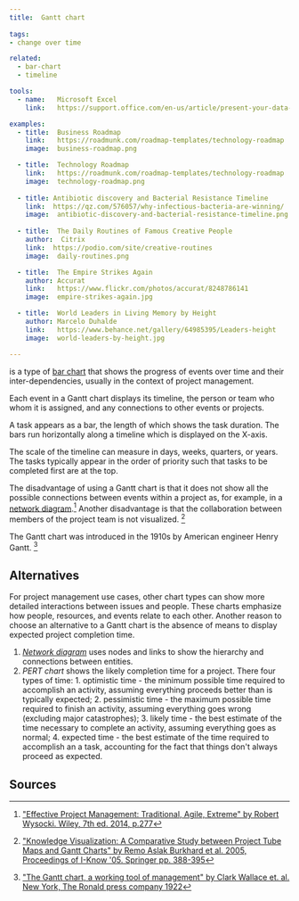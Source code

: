 ```yaml
---
title:  Gantt chart
  
tags:
- change over time

related:
  - bar-chart
  - timeline

tools:
  - name:   Microsoft Excel
    link:   https://support.office.com/en-us/article/present-your-data-in-a-gantt-chart-in-excel-f8910ab4-ceda-4521-8207-f0fb34d9e2b6

examples:
  - title:  Business Roadmap
    link:   https://roadmunk.com/roadmap-templates/technology-roadmap
    image:  business-roadmap.png

  - title:  Technology Roadmap
    link:   https://roadmunk.com/roadmap-templates/technology-roadmap
    image:  technology-roadmap.png
  
  - title: Antibiotic discovery and Bacterial Resistance Timeline
    link:  https://qz.com/576057/why-infectious-bacteria-are-winning/
    image:  antibiotic-discovery-and-bacterial-resistance-timeline.png
 
  - title:  The Daily Routines of Famous Creative People
    author:  Citrix
    link:  https://podio.com/site/creative-routines 
    image:  daily-routines.png

  - title:  The Empire Strikes Again
    author: Accurat
    link:   https://www.flickr.com/photos/accurat/8248786141
    image:  empire-strikes-again.jpg

  - title:  World Leaders in Living Memory by Height
    author: Marcelo Duhalde
    link:   https://www.behance.net/gallery/64985395/Leaders-height
    image:  world-leaders-by-height.jpg

---
```


is a type of [bar chart](/bar-chart) that shows the progress of events over time and their inter-dependencies, usually in the context of project management. 
<!--more-->
Each event in a Gantt chart displays its timeline, the person or team who whom it is assigned, and any connections to other events or projects.

A task appears as a bar, the length of which shows the task duration. The bars run horizontally along a timeline which is displayed on the X-axis. 

The scale of the timeline can measure in days, weeks, quarters, or years. The tasks typically appear in the order of priority such that tasks to be completed first are at the top.

The disadvantage of using a Gantt chart is that it does not show all the possible connections between events within a project as, for example, in a [network diagram](/network-diagram).[^wisocki] Another disadvantage is that the collaboration between members of the project team is not visualized. [^burkhard]


The Gantt chart was introduced in the 1910s by American engineer Henry Gantt. [^wallace]

## Alternatives
For project management use cases, other chart types can show more detailed interactions between issues and people. These charts emphasize how people, resources, and events relate to each other.
Another reason to choose an alternative to a Gantt chart is the absence of means to display expected project completion time.

1. [*Network diagram*](/network-diagram) uses nodes and links to show the hierarchy and connections between entities.
2. *PERT chart* shows the likely completion time for a project. There four types of time:  1. optimistic time - the minimum possible time required to accomplish an activity, assuming everything proceeds better than is typically expected; 2. pessimistic time - the maximum possible time required to finish an activity, assuming everything goes wrong (excluding major catastrophes); 3. likely time - the best estimate of the time necessary to complete an activity, assuming everything goes as normal; 4. expected time - the best estimate of the time required to accomplish an a task, accounting for the fact that things don't always proceed as expected.

## Sources
[^wisocki]: ["Effective Project Management: Traditional, Agile, Extreme" by Robert Wysocki.  Wiley, 7th ed. 2014, p.277](https://books.google.fr/books?redir_esc=y&id=nhw2V6-bTNEC&q=gantt#v=snippet&q=gantt&f=false)
[^burkhard]:["Knowledge Visualization: A Comparative Study between Project Tube Maps and Gantt Charts" by Remo Aslak Burkhard et al. 2005, Proceedings of I-Know '05. Springer pp. 388-395](https://kar.kent.ac.uk/14324/)
[^wallace]: ["The Gantt chart, a working tool of management" by Clark Wallace et. al. New York, The Ronald press company 1922](https://archive.org/details/cu31924004570853/page/n6)
